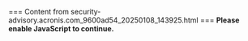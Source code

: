 === Content from security-advisory.acronis.com_9600ad54_20250108_143925.html ===
**Please enable JavaScript to continue.**
